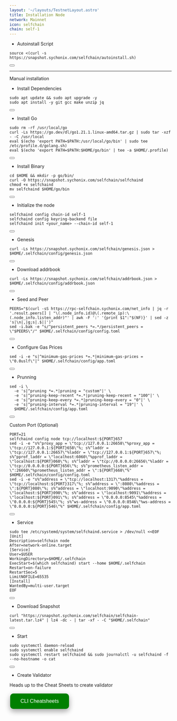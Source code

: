 ```yaml
---
layout: '~/layouts/TestnetLayout.astro'
title: Installation Node
network: Mainnet
icon: selfchain
chain: self-1
---
```


- Autoinstall Script

<div class="code-block-wrapper">
  <pre><code>source <(curl -s https://snapshot.sychonix.com/selfchain/autoinstall.sh)</code></pre>
  <button class="copy-btn" data-target="source <(curl -s https://snapshot.sychonix.com/selfchain/autoinstall.sh)"><i class="fas fa-copy"></i></button>
</div>

------

Manual installation

- Install Dependencies

<div class="code-block-wrapper">
  <pre><code>sudo apt update && sudo apt upgrade -y 
sudo apt install -y git gcc make unzip jq</code></pre>
  <button class="copy-btn" data-target="sudo apt update && sudo apt upgrade -y \nsudo apt install -y git gcc make unzip jq"><i class="fas fa-copy"></i></button>
</div>

- Install Go

<div class="code-block-wrapper">
  <pre><code>sudo rm -rf /usr/local/go
curl -Ls https://go.dev/dl/go1.21.1.linux-amd64.tar.gz | sudo tar -xzf - -C /usr/local
eval $(echo 'export PATH=$PATH:/usr/local/go/bin' | sudo tee /etc/profile.d/golang.sh)
eval $(echo 'export PATH=$PATH:$HOME/go/bin' | tee -a $HOME/.profile)</code></pre>
  <button class="copy-btn" data-target="sudo rm -rf /usr/local/go\ncurl -Ls https://go.dev/dl/go1.21.1.linux-amd64.tar.gz | sudo tar -xzf - -C /usr/local\n eval $(echo 'export PATH=$PATH:/usr/local/go/bin' | sudo tee /etc/profile.d/golang.sh)\neval $(echo 'export PATH=$PATH:$HOME/go/bin' | tee -a $HOME/.profile)"><i class="fas fa-copy"></i></button>
</div>

- Install Binary

<div class="code-block-wrapper">
  <pre><code>cd $HOME && mkdir -p go/bin/
curl -O https://snapshot.sychonix.com/selfchain/selfchaind
chmod +x selfchaind
mv selfchaind $HOME/go/bin</code></pre>
  <button class="copy-btn" data-target="cd $HOME && mkdir -p go/bin/\ncurl -O https://snapshot.sychonix.com/selfchain/selfchaind\nchmod +x selfchaind\nmv selfchaind $HOME/go/bin"><i class="fas fa-copy"></i></button>
</div>

- Initialize the node

<div class="code-block-wrapper">
  <pre><code>selfchaind config chain-id self-1
selfchaind config keyring-backend file
selfchaind init &lt;your_name&gt; --chain-id self-1</code></pre>
  <button class="copy-btn" data-target="selfchaind config chain-id self-1\nselfchaind config keyring-backend file\nselfchaind init &lt;your_name&gt; --chain-id self-1"><i class="fas fa-copy"></i></button>
</div>

- Genesis

<div class="code-block-wrapper">
  <pre><code>curl -Ls https://snapshot.sychonix.com/selfchain/genesis.json > $HOME/.selfchain/config/genesis.json</code></pre>
  <button class="copy-btn" data-target="curl -Ls https://snapshot.sychonix.com/selfchain/genesis.json > $HOME/.selfchain/config/genesis.json"><i class="fas fa-copy"></i></button>
</div>

- Download addrbook

<div class="code-block-wrapper">
  <pre><code>curl -Ls https://snapshot.sychonix.com/selfchain/addrbook.json > $HOME/.selfchain/config/addrbook.json</code></pre>
  <button class="copy-btn" data-target="curl -Ls https://snapshot.sychonix.com/selfchain/addrbook.json > $HOME/.selfchain/config/addrbook.json"><i class="fas fa-copy"></i></button>
</div>

- Seed and Peer

<div class="code-block-wrapper">
  <pre><code>PEERS="$(curl -sS https://rpc-selfchain.sychonix.com/net_info | jq -r '.result.peers[] | "\(.node_info.id)@\(.remote_ip):\(.node_info.listen_addr)"' | awk -F ':' '{print $1":"$(NF)}' | sed -z 's|\n|,|g;s|.$||')"
sed -i.bak -e "s/^persistent_peers *=.*/persistent_peers = \"$PEERS\"/" $HOME/.selfchain/config/config.toml</code></pre>
  <button class="copy-btn" data-target="PEERS=\"$(curl -sS https://rpc-selfchain.sychonix.com/net_info | jq -r '.result.peers[] | \"\(.node_info.id)@\(.remote_ip):\(.node_info.listen_addr)\"' | awk -F ':' '{print $1\":\"$(NF)}' | sed -z 's|\n|,|g;s|.$||')\"\nsed -i.bak -e \"s/^persistent_peers *=.*/persistent_peers = \"$PEERS\"/\" $HOME/.selfchain/config/config.toml"><i class="fas fa-copy"></i></button>
</div>

- Configure Gas Prices

<div class="code-block-wrapper">
  <pre><code>sed -i -e "s|^minimum-gas-prices *=.*|minimum-gas-prices = \"0.0uslf\"|" $HOME/.selfchain/config/app.toml</code></pre>
  <button class="copy-btn" data-target="sed -i -e \"s|^minimum-gas-prices *=.*|minimum-gas-prices = \"0.0uslf\"|\" $HOME/.selfchain/config/app.toml"><i class="fas fa-copy"></i></button>
</div>

- Prunning

<div class="code-block-wrapper">
  <pre><code>sed -i \
  -e 's|^pruning *=.*|pruning = "custom"|' \
  -e 's|^pruning-keep-recent *=.*|pruning-keep-recent = "100"|' \
  -e 's|^pruning-keep-every *=.*|pruning-keep-every = "0"|' \
  -e 's|^pruning-interval *=.*|pruning-interval = "19"|' \
  $HOME/.selfchain/config/app.toml</code></pre>
  <button class="copy-btn" data-target="sed -i \n  -e 's|^pruning *=.*|pruning = \"custom\"|' \n  -e 's|^pruning-keep-recent *=.*|pruning-keep-recent = \"100\"|' \n  -e 's|^pruning-keep-every *=.*|pruning-keep-every = \"0\"|' \n  -e 's|^pruning-interval *=.*|pruning-interval = \"19\"|' \n  $HOME/.selfchain/config/app.toml"><i class="fas fa-copy"></i></button>
</div>

Custom Port (Optional)

<div class="code-block-wrapper">
  <pre><code>PORT=21
selfchaind config node tcp://localhost:${PORT}657
sed -i -e "s%^proxy_app = \"tcp://127.0.0.1:26658\"%proxy_app = \"tcp://127.0.0.1:${PORT}658\"%; s%^laddr = \"tcp://127.0.0.1:26657\"%laddr = \"tcp://127.0.0.1:${PORT}657\"%; s%^pprof_laddr = \"localhost:6060\"%pprof_laddr = \"localhost:${PORT}060\"%; s%^laddr = \"tcp://0.0.0.0:26656\"%laddr = \"tcp://0.0.0.0:${PORT}656\"%; s%^prometheus_listen_addr = \":26660\"%prometheus_listen_addr = \":${PORT}660\"%" $HOME/.selfchain/config/config.toml
sed -i -e "s%^address = \"tcp://localhost:1317\"%address = \"tcp://localhost:${PORT}317\"%; s%^address = \":8080\"%address = \":${PORT}080\"%; s%^address = \"localhost:9090\"%address = \"localhost:${PORT}090\"%; s%^address = \"localhost:9091\"%address = \"localhost:${PORT}091\"%; s%^address = \"0.0.0.0:8545\"%address = \"0.0.0.0:${PORT}545\"%; s%^ws-address = \"0.0.0.0:8546\"%ws-address = \"0.0.0.0:${PORT}546\"%" $HOME/.selfchain/config/app.toml</code></pre>
  <button class="copy-btn" data-target="PORT=21\nselfchaind config node tcp://localhost:${PORT}657\nsed -i -e \"s%^proxy_app = \"tcp://127.0.0.1:26658\"%proxy_app = \"tcp://127.0.0.1:${PORT}658\"%; s%^laddr = \"tcp://127.0.0.1:26657\"%laddr = \"tcp://127.0.0.1:${PORT}657\"%; s%^pprof_laddr = \"localhost:6060\"%pprof_laddr = \"localhost:${PORT}060\"%; s%^laddr = \"tcp://0.0.0.0:26656\"%laddr = \"tcp://0.0.0.0:${PORT}656\"%; s%^prometheus_listen_addr = \":26660\"%prometheus_listen_addr = \":${PORT}660\"%\" $HOME/.selfchain/config/config.toml\nsed -i -e \"s%^address = \"tcp://localhost:1317\"%address = \"tcp://localhost:${PORT}317\"%; s%^address = \":8080\"%address = \":${PORT}080\"%; s%^address = \"localhost:9090\"%address = \"localhost:${PORT}090\"%; s%^address = \"localhost:9091\"%address = \"localhost:${PORT}091\"%; s%^address = \"0.0.0.0:8545\"%address = \"0.0.0.0:${PORT}545\"%; s%^ws-address = \"0.0.0.0:8546\"%ws-address = \"0.0.0.0:${PORT}546\"%\" $HOME/.selfchain/config/app.toml"><i class="fas fa-copy"></i></button>
</div>

- Service

<div class="code-block-wrapper">
  <pre><code>sudo tee /etc/systemd/system/selfchaind.service > /dev/null &lt;&lt;EOF
[Unit]
Description=selfchain node
After=network-online.target
[Service]
User=$USER
WorkingDirectory=$HOME/.selfchain
ExecStart=$(which selfchaind) start --home $HOME/.selfchain
Restart=on-failure
RestartSec=5
LimitNOFILE=65535
[Install]
WantedBy=multi-user.target
EOF</code></pre>
  <button class="copy-btn" data-target="sudo tee /etc/systemd/system/selfchaind.service > /dev/null &lt;&lt;EOF\n[Unit]\nDescription=selfchain node\nAfter=network-online.target\n[Service]\nUser=$USER\nWorkingDirectory=$HOME/.selfchain\nExecStart=$(which selfchaind) start --home $HOME/.selfchain\nRestart=on-failure\nRestartSec=5\nLimitNOFILE=65535\n[Install]\nWantedBy=multi-user.target\nEOF"><i class="fas fa-copy"></i></button>
</div>

- Download Snapshot

<div class="code-block-wrapper">
  <pre><code>curl "https://snapshot.sychonix.com/selfchain/selfchain-latest.tar.lz4" | lz4 -dc - | tar -xf - -C "$HOME/.selfchain"</code></pre>
  <button class="copy-btn" data-target="curl \"https://snapshot.sychonix.com/selfchain/selfchain-latest.tar.lz4\" | lz4 -dc - | tar -xf - -C \"$HOME/.selfchain\""><i class="fas fa-copy"></i></button>
</div>

- Start

<div class="code-block-wrapper">
  <pre><code>sudo systemctl daemon-reload
sudo systemctl enable selfchaind
sudo systemctl restart selfchaind && sudo journalctl -u selfchaind -f --no-hostname -o cat</code></pre>
  <button class="copy-btn" data-target="sudo systemctl daemon-reload\nsudo systemctl enable selfchaind\nsudo systemctl restart selfchaind && sudo journalctl -u selfchaind -f --no-hostname -o cat"><i class="fas fa-copy"></i></button>
</div>

- Create Validator

Heads up to the Cheat Sheets to create validator

<a href="https://service.sychonix.com/mainnet/selfchain/cheat" >
  <button style="background-color: green; border: none; color: white; padding: 15px 32px; text-align: center; text-decoration: none; display: inline-block; font-size: 16px; margin: 4px 2px; cursor: pointer; border-radius: 10px; box-shadow: 0 8px 16px 0 rgba(0,0,0,0.2), 0 6px 20px 0 rgba(0,0,0,0.19);" onmouseover="this.style.boxShadow='0 0 0 4px rgba(0,255,0,0.5)'" onmouseout="this.style.boxShadow='0 8px 16px 0 rgba(0,0,0,0.2), 0 6px 20px 0 rgba(0,0,0,0.19)'">CLI Cheatsheets</button>
</a>
